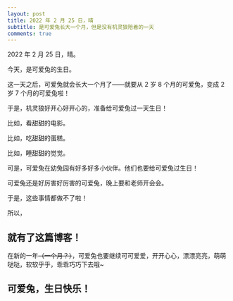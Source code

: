 ```yaml
---
layout: post
title: 2022 年 2 月 25 日，晴
subtitle: 是可爱兔长大一个月，但是没有机灵狼陪着的一天
comments: true
---
```


2022 年 2 月 25 日，晴。

今天，是可爱兔的生日。

这一天之后，可爱兔就会长大一个月了——就要从 2 岁 8 个月的可爱兔，变成 2 岁 7 个月的可爱兔啦！

于是，机灵狼好开心好开心的，准备给可爱兔过一天生日！

比如，看甜甜的电影。

比如，吃甜甜的蛋糕。

比如，睡甜甜的觉觉。

可是，可爱兔在幼兔园有好多好多小伙伴。他们也要给可爱兔过生日！

可爱兔还是好厉害好厉害的可爱兔，晚上要和老师开会会。

于是，这些事情都做不了啦！

所以，

## 就有了这篇博客！

在新的一年<del>（一个月？）</del>，可爱兔也要继续可可爱爱，开开心心，漂漂亮亮，萌萌哒哒，软软乎乎，乖乖巧巧下去哦~

## 可爱兔，生日快乐！
